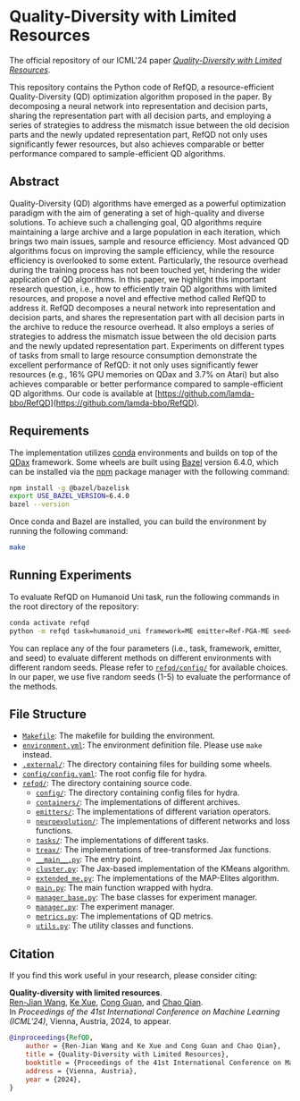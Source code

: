 # Quality-Diversity with Limited Resources

The official repository of our ICML'24 paper [*Quality-Diversity with Limited Resources*](https://openreview.net/pdf?id=64I29YeQdt).

This repository contains the Python code of RefQD, a resource-efficient Quality-Diversity (QD) optimization algorithm proposed in the paper. By decomposing a neural network into representation and decision parts, sharing the representation part with all decision parts, and employing a series of strategies to address the mismatch issue between the old decision parts and the newly updated representation part, RefQD not only uses significantly fewer resources, but also achieves comparable or better performance compared to sample-efficient QD algorithms.

## Abstract

Quality-Diversity (QD) algorithms have emerged as a powerful optimization paradigm with the aim of generating a set of high-quality and diverse solutions. To achieve such a challenging goal, QD algorithms require maintaining a large archive and a large population in each iteration, which brings two main issues, sample and resource efficiency. Most advanced QD algorithms focus on improving the sample efficiency, while the resource efficiency is overlooked to some extent. Particularly, the resource overhead during the training process has not been touched yet, hindering the wider application of QD algorithms. In this paper, we highlight this important research question, i.e., how to efficiently train QD algorithms with limited resources, and propose a novel and effective method called RefQD to address it. RefQD decomposes a neural network into representation and decision parts, and shares the representation part with all decision parts in the archive to reduce the resource overhead. It also employs a series of strategies to address the mismatch issue between the old decision parts and the newly updated representation part. Experiments on different types of tasks from small to large resource consumption demonstrate the excellent performance of RefQD: it not only uses significantly fewer resources (e.g., 16% GPU memories on QDax and 3.7% on Atari) but also achieves comparable or better performance compared to sample-efficient QD algorithms. Our code is available at [https://github.com/lamda-bbo/RefQD](https://github.com/lamda-bbo/RefQD).

## Requirements

The implementation utilizes [conda](https://www.anaconda.com/) environments and builds on top of the [QDax](https://github.com/adaptive-intelligent-robotics/QDax) framework. Some wheels are built using [Bazel](https://bazel.build/) version 6.4.0, which can be installed via the [npm](https://nodejs.org/en/download/) package manager with the following command:

```bash
npm install -g @bazel/bazelisk
export USE_BAZEL_VERSION=6.4.0
bazel --version
```

Once conda and Bazel are installed, you can build the environment by running the following command:

```bash
make
```

## Running Experiments

To evaluate RefQD on Humanoid Uni task, run the following commands in the root directory of the repository:

```bash
conda activate refqd
python -m refqd task=humanoid_uni framework=ME emitter=Ref-PGA-ME seed=1
```

You can replace any of the four parameters (i.e., task, framework, emitter, and seed) to evaluate different methods on different environments with different random seeds. Please refer to [`refqd/config/`](refqd/config/) for available choices. In our paper, we use five random seeds (1-5) to evaluate the performance of the methods.

## File Structure

- [`Makefile`](Makefile): The makefile for building the environment.
- [`environment.yml`](environment.yml): The environment definition file. Please use `make` instead.
- [`.external/`](.external/): The directory containing files for building some wheels.
- [`config/config.yaml`](config/config.yaml): The root config file for hydra.
- [`refqd/`](refqd/): The directory containing source code.
    - [`config/`](refqd/config/): The directory containing config files for hydra.
    - [`containers/`](refqd/containers/): The implementations of different archives.
    - [`emitters/`](refqd/emitters/): The implementations of different variation operators.
    - [`neuroevolution/`](refqd/neuroevolution/): The implementations of different networks and loss functions.
    - [`tasks/`](refqd/tasks/): The implementations of different tasks.
    - [`treax/`](refqd/treax/): The implementations of tree-transformed Jax functions.
    - [`__main__.py`](refqd/__main__.py): The entry point.
    - [`cluster.py`](refqd/cluster.py): The Jax-based implementation of the KMeans algorithm.
    - [`extended_me.py`](refqd/extended_me.py): The implementations of the MAP-Elites algorithm.
    - [`main.py`](refqd/main.py): The main function wrapped with hydra.
    - [`manager_base.py`](refqd/manager_base.py): The base classes for experiment manager.
    - [`manager.py`](refqd/manager.py): The experiment manager.
    - [`metrics.py`](refqd/metrics.py): The implementations of QD metrics.
    - [`utils.py`](refqd/utils.py): The utility classes and functions.

## Citation

If you find this work useful in your research, please consider citing:

**Quality-diversity with limited resources**.\
[Ren-Jian Wang](https://www.lamda.nju.edu.cn/wangrj/), [Ke Xue](https://www.lamda.nju.edu.cn/xuek/), [Cong Guan](https://www.lamda.nju.edu.cn/guanc/), and [Chao Qian](https://www.lamda.nju.edu.cn/qianc/).\
In *Proceedings of the 41st International Conference on Machine Learning (ICML'24)*, Vienna, Austria, 2024, to appear.

```bibtex
@inproceedings{RefQD,
    author = {Ren-Jian Wang and Ke Xue and Cong Guan and Chao Qian},
    title = {Quality-Diversity with Limited Resources},
    booktitle = {Proceedings of the 41st International Conference on Machine Learning (ICML'24)},
    address = {Vienna, Austria},
    year = {2024},
}
```
